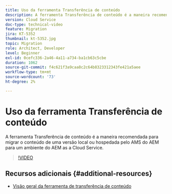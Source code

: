 ```yaml
---
title: Uso da ferramenta Transferência de conteúdo
description: A ferramenta Transferência de conteúdo é a maneira recomendada para migrar o conteúdo de uma versão local ou hospedada pelo AMS do AEM para um ambiente do AEM as a Cloud Service.
version: Cloud Service
doc-type: technical-video
feature: Migration
jira: KT-5352
thumbnail: kt-5352.jpg
topic: Migration
role: Architect, Developer
level: Beginner
exl-id: 0cefc336-2a46-4a11-a734-ba1cb63c5cbe
duration: 1062
source-git-commit: f4c621f3a9caa8c2c64b8323312343fe421a5aee
workflow-type: tm+mt
source-wordcount: '73'
ht-degree: 2%

---
```


# Uso da ferramenta Transferência de conteúdo

A ferramenta Transferência de conteúdo é a maneira recomendada para migrar o conteúdo de uma versão local ou hospedada pelo AMS do AEM para um ambiente do AEM as a Cloud Service.

>[!VIDEO](https://video.tv.adobe.com/v/35460?quality=12&learn=on)

## Recursos adicionais {#additional-resources}

* [Visão geral da ferramenta de transferência de conteúdo](https://experienceleague.adobe.com/docs/experience-manager-cloud-service/moving/cloud-migration/content-transfer-tool/overview-content-transfer-tool.html)
